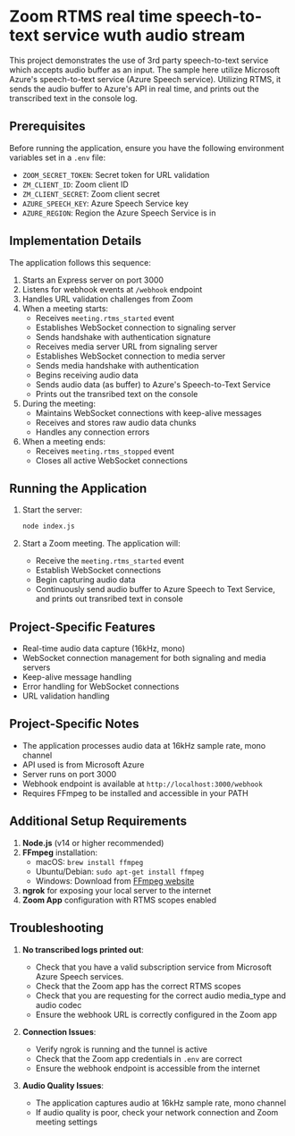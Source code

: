 # Zoom RTMS real time speech-to-text service wuth audio stream

This project demonstrates the use of 3rd party speech-to-text service which accepts audio buffer as an input. The sample here utilize Microsoft Azure's speech-to-text service (Azure Speech service). Utilizing RTMS, it sends the audio buffer to Azure's API in real time, and prints out the transcribed text in the console log.

## Prerequisites

Before running the application, ensure you have the following environment variables set in a `.env` file:
- `ZOOM_SECRET_TOKEN`: Secret token for URL validation
- `ZM_CLIENT_ID`: Zoom client ID
- `ZM_CLIENT_SECRET`: Zoom client secret
- `AZURE_SPEECH_KEY`: Azure Speech Service key
- `AZURE_REGION`: Region the Azure Speech Service is in

## Implementation Details

The application follows this sequence:

1. Starts an Express server on port 3000
2. Listens for webhook events at `/webhook` endpoint
3. Handles URL validation challenges from Zoom
4. When a meeting starts:
   - Receives `meeting.rtms_started` event
   - Establishes WebSocket connection to signaling server
   - Sends handshake with authentication signature
   - Receives media server URL from signaling server
   - Establishes WebSocket connection to media server
   - Sends media handshake with authentication
   - Begins receiving audio data
   - Sends audio data (as buffer) to Azure's Speech-to-Text Service
   - Prints out the transribed text on the console
5. During the meeting:  
   - Maintains WebSocket connections with keep-alive messages
   - Receives and stores raw audio data chunks
   - Handles any connection errors
6. When a meeting ends:  
   - Receives `meeting.rtms_stopped` event
   - Closes all active WebSocket connections

## Running the Application

1. Start the server:
   ```bash
   node index.js 
   ```

2. Start a Zoom meeting. The application will: 
   - Receive the `meeting.rtms_started` event
   - Establish WebSocket connections
   - Begin capturing audio data
   - Continuously send audio buffer to Azure Speech to Text Service, and prints out transribed text in console

## Project-Specific Features

- Real-time audio data capture (16kHz, mono)
- WebSocket connection management for both signaling and media servers
- Keep-alive message handling
- Error handling for WebSocket connections
- URL validation handling

## Project-Specific Notes 

- The application processes audio data at 16kHz sample rate, mono channel
- API used is from Microsoft Azure
- Server runs on port 3000
- Webhook endpoint is available at `http://localhost:3000/webhook`
- Requires FFmpeg to be installed and accessible in your PATH

## Additional Setup Requirements 

1. **Node.js** (v14 or higher recommended)
2. **FFmpeg** installation:
   - macOS: `brew install ffmpeg`
   - Ubuntu/Debian: `sudo apt-get install ffmpeg`
   - Windows: Download from [FFmpeg website](https://ffmpeg.org/download.html)
3. **ngrok** for exposing your local server to the internet
4. **Zoom App** configuration with RTMS scopes enabled

## Troubleshooting  

1. **No transcribed logs printed out**:
   - Check that you have a valid subscription service from Microsoft Azure Speech services.
   - Check that the Zoom app has the correct RTMS scopes
   - Check that you are requesting for the correct audio media_type and audio codec
   - Ensure the webhook URL is correctly configured in the Zoom app

2. **Connection Issues**:
   - Verify ngrok is running and the tunnel is active
   - Check that the Zoom app credentials in `.env` are correct
   - Ensure the webhook endpoint is accessible from the internet

3. **Audio Quality Issues**:
   - The application captures audio at 16kHz sample rate, mono channel
   - If audio quality is poor, check your network connection and Zoom meeting settings
